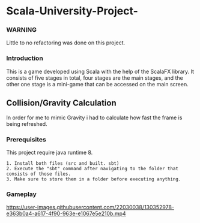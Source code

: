 # Scala-University-Project-

### WARNING
Little to no refactoring was done on this project.


### Introduction
This is a game developed using Scala with the help of the ScalaFX library. It consists of five stages in total, four stages are the main stages, and the other one stage is a mini-game that can be accessed on the main screen.

## Collision/Gravity Calculation
In order for me to mimic Gravity i had to calculate how fast the frame is being refreshed.



### Prerequisites
This project require java runtime 8.


```
1. Install both files (src and built. sbt)
2. Execute the "sbt" command after navigating to the folder that consists of those files.
3. Make sure to store them in a folder before executing anything.

```

### Gameplay 

https://user-images.githubusercontent.com/22030038/130352978-e363b0a4-a617-4f90-963e-e1067e5e210b.mp4
